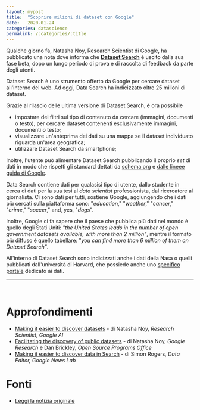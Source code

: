 ```yaml
---
layout: mypost
title:  "Scoprire milioni di dataset con Google"
date:   2020-01-24
categories: datascience
permalink: /:categories/:title
---
```


Qualche giorno fa, Natasha Noy, Research Scientist di Google, ha pubblicato una nota dove informa che [**Dataset Search**][DataSearchLink] è uscito dalla sua fase beta, dopo un lungo periodo di prova e di raccolta di feedback da parte degli utenti.

Dataset Search è uno strumento offerto da Google per cercare dataset all'interno del web. Ad oggi, Data Search ha indicizzato oltre 25 milioni di dataset.

Grazie al rilascio delle ultima versione di Dataset Search, è ora possibile

- impostare dei filtri sul tipo di contenuto da cercare (immagini, documenti o testo), per cercare dataset contenenti esclusivamente immagini, documenti o testo;
- visualizzare un'anteprima dei dati su una mappa se il dataset individuato riguarda un'area geografica;
- utilizzare Dataset Search da smartphone;

Inoltre, l'utente può alimentare Dataset Search pubblicando il proprio _set_ di dati in modo che rispetti gli standard dettati da [schema.org][SchemaLink] e [dalle lineee guida di Google][GoogleGuideLink].

Data Search contiene dati per qualasisi tipo di utente, dallo studente in cerca di dati per la sua tesi al _data scientist_ professionista, dal ricercatore al giornalista. Ci sono dati per tutti, sostiene Google, aggiungendo che i dati più cercati sulla piattaforma sono: "_education_," "_weather_," "_cancer_," "_crime_," "_soccer_," and, yes, "_dogs_".

Inoltre, Google ci fa sapere che il paese che pubblica più dati nel mondo è quello degli Stati Uniti: _"the United States leads in the number of open government datasets available, with more than 2 million"_, mentre il formato più diffuso è quello tabellare: "_you can find more than 6 million of them on Dataset Search"_.

All'interno di Dataset Search sono indicizzati anche i dati della Nasa o quelli pubblicati dall'università di Harvard, che possiede anche uno [specifico portale][DatiHarvardLink] dedicato ai dati.

<hr><br>

Approfondimenti
===============
- [Making it easier to discover datasets][DiscoverDatasetsLink] - di Natasha Noy, _Research Scientist, Google AI_
- [Facilitating the discovery of public datasets][FacilitatingLink] - di Natasha Noy, _Google Research_ e Dan Brickley, _Open Source Programs Office_
- [Making it easier to discover data in Search][MakingEasierLink] - di Simon Rogers, _Data Editor, Google News Lab_


Fonti
======
- [Leggi la notizia originale][DataSearchNews]

[DatiHarvardLink]: https://dataverse.harvard.edu/
[DataSearchLink]: https://datasetsearch.research.google.com/
[DiscoverDatasetsLink]: https://www.blog.google/products/search/making-it-easier-discover-datasets/
[MakingEasierLink]: https://blog.google/outreach-initiatives/google-news-initiative/making-it-easier-discover-data-search/
[FacilitatingLink]: https://ai.googleblog.com/2017/01/facilitating-discovery-of-public.html
[SchemaLink]: http://schema.org/
[GoogleGuideLink]: https://developers.google.com/search/docs/data-types/dataset
[DataSearchNews]: https://blog-google.cdn.ampproject.org/c/s/blog.google/products/search/discovering-millions-datasets-web/amp/
